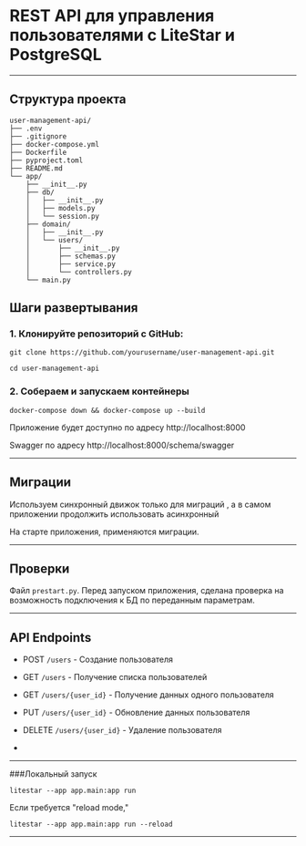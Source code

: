 # REST API для управления пользователями с LiteStar и PostgreSQL
----
## Структура проекта
```text
user-management-api/
├── .env
├── .gitignore
├── docker-compose.yml
├── Dockerfile
├── pyproject.toml
├── README.md
└── app/
    ├── __init__.py
    ├── db/
    │   ├── __init__.py
    │   ├── models.py
    │   └── session.py
    ├── domain/
    │   ├── __init__.py
    │   └── users/
    │       ├── __init__.py
    │       ├── schemas.py
    │       ├── service.py
    │       └── controllers.py
    └── main.py
```
## Шаги развертывания

### 1. Клонируйте репозиторий с GitHub:
`git clone https://github.com/yourusername/user-management-api.git`

`cd user-management-api`

### 2. Собераем и запускаем контейнеры
`docker-compose down && docker-compose up --build`

Приложение будет доступно по адресу http://localhost:8000

Swagger по адресу http://localhost:8000/schema/swagger

---

## Миграции

Используем синхронный движок только для миграций , а в самом приложении продолжить использовать асинхронный

На старте приложения, применяются миграции.

---

## Проверки

Файл `prestart.py`.
Перед запуском приложения, сделана проверка на возможность подключения к БД по переданным параметрам.

---

## API Endpoints

* POST `/users` - Создание пользователя

* GET `/users` - Получение списка пользователей

* GET `/users/{user_id}` - Получение данных одного пользователя

* PUT `/users/{user_id}` - Обновление данных пользователя

* DELETE `/users/{user_id}` - Удаление пользователя
* 
----

###Локальный запуск 

`litestar --app app.main:app run`

Если требуется "reload mode,"

`litestar --app app.main:app run --reload`

-----
